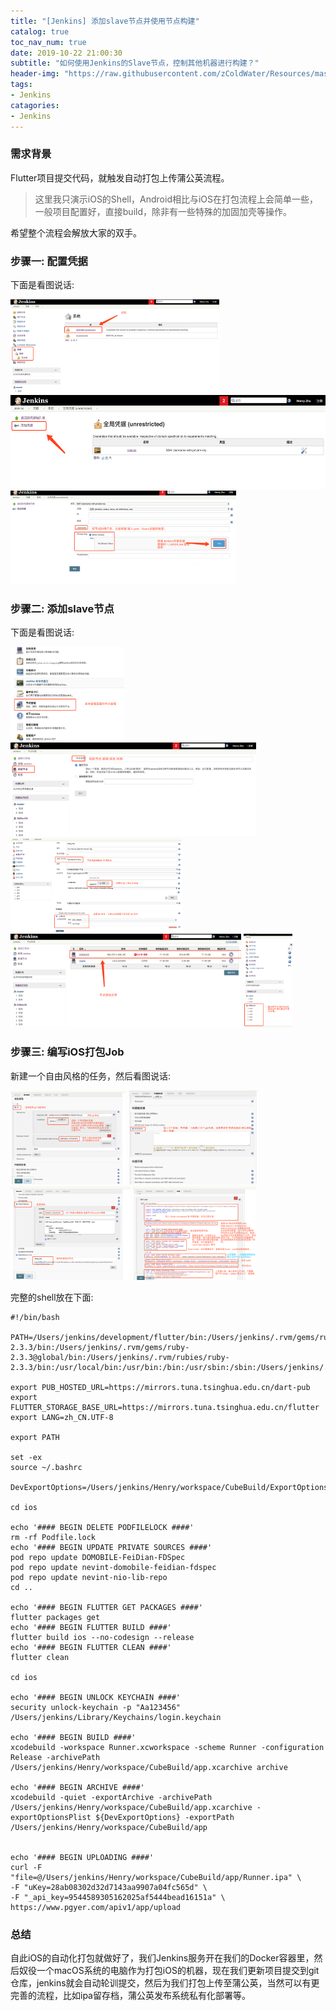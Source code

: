 ```yaml
---
title: "[Jenkins] 添加slave节点并使用节点构建"
catalog: true
toc_nav_num: true
date: 2019-10-22 21:00:30
subtitle: "如何使用Jenkins的Slave节点，控制其他机器进行构建？"
header-img: "https://raw.githubusercontent.com/zColdWater/Resources/master/Images/cover.jpg"
tags:
- Jenkins
catagories:
- Jenkins
---
```



### 需求背景

Flutter项目提交代码，就触发自动打包上传蒲公英流程。

> 这里我只演示iOS的Shell，Android相比与iOS在打包流程上会简单一些，一般项目配置好，直接build，除非有一些特殊的加固加壳等操作。

希望整个流程会解放大家的双手。

### 步骤一: 配置凭据 

下面是看图说话:   

<img src="https://raw.githubusercontent.com/zColdWater/Resources/master/Images/slave1.png" height="150" />

<img src="https://raw.githubusercontent.com/zColdWater/Resources/master/Images/slave2.png" height="150" />  

<img src="https://raw.githubusercontent.com/zColdWater/Resources/master/Images/slave3.png" height="150" />


### 步骤二: 添加slave节点 

下面是看图说话:    

<img src="https://raw.githubusercontent.com/zColdWater/Resources/master/Images/slave4.png" height="150" />   

<img src="https://raw.githubusercontent.com/zColdWater/Resources/master/Images/slave5.png" height="150" />   

<img src="https://raw.githubusercontent.com/zColdWater/Resources/master/Images/slave6.png" height="150" />   

<img src="https://raw.githubusercontent.com/zColdWater/Resources/master/Images/slave7.png" height="150" />   

<img src="https://raw.githubusercontent.com/zColdWater/Resources/master/Images/slave8.png" height="150" />   


### 步骤三: 编写iOS打包Job

新建一个自由风格的任务，然后看图说话:  

<img src="https://raw.githubusercontent.com/zColdWater/Resources/master/Images/slave9.png" height="150" />     


<img src="https://raw.githubusercontent.com/zColdWater/Resources/master/Images/slave10.png" height="150" />    


<img src="https://raw.githubusercontent.com/zColdWater/Resources/master/Images/slave11.png" height="150" />     


<img src="https://raw.githubusercontent.com/zColdWater/Resources/master/Images/slave12.png" height="150" />     


完整的shell放在下面:   

```shell
#!/bin/bash

PATH=/Users/jenkins/development/flutter/bin:/Users/jenkins/.rvm/gems/ruby-2.3.3/bin:/Users/jenkins/.rvm/gems/ruby-2.3.3@global/bin:/Users/jenkins/.rvm/rubies/ruby-2.3.3/bin:/usr/local/bin:/usr/bin:/bin:/usr/sbin:/sbin:/Users/jenkins/.rvm/bin

export PUB_HOSTED_URL=https://mirrors.tuna.tsinghua.edu.cn/dart-pub
export FLUTTER_STORAGE_BASE_URL=https://mirrors.tuna.tsinghua.edu.cn/flutter
export LANG=zh_CN.UTF-8

export PATH

set -ex
source ~/.bashrc

DevExportOptions=/Users/jenkins/Henry/workspace/CubeBuild/ExportOptions.plist

cd ios 

echo '#### BEGIN DELETE PODFILELOCK ####'
rm -rf Podfile.lock
echo '#### BEGIN UPDATE PRIVATE SOURCES ####'
pod repo update DOMOBILE-FeiDian-FDSpec
pod repo update nevint-domobile-feidian-fdspec
pod repo update nevint-nio-lib-repo
cd ..

echo '#### BEGIN FLUTTER GET PACKAGES ####'
flutter packages get 
echo '#### BEGIN FLUTTER BUILD ####'
flutter build ios --no-codesign --release
echo '#### BEGIN FLUTTER CLEAN ####'
flutter clean

cd ios

echo '#### BEGIN UNLOCK KEYCHAIN ####'
security unlock-keychain -p "Aa123456" /Users/jenkins/Library/Keychains/login.keychain

echo '#### BEGIN BUILD ####'
xcodebuild -workspace Runner.xcworkspace -scheme Runner -configuration Release -archivePath /Users/jenkins/Henry/workspace/CubeBuild/app.xcarchive archive

echo '#### BEGIN ARCHIVE ####'
xcodebuild -quiet -exportArchive -archivePath /Users/jenkins/Henry/workspace/CubeBuild/app.xcarchive -exportOptionsPlist ${DevExportOptions} -exportPath /Users/jenkins/Henry/workspace/CubeBuild/app


echo '#### BEGIN UPLOADING ####'
curl -F "file=@/Users/jenkins/Henry/workspace/CubeBuild/app/Runner.ipa" \
-F "uKey=28ab08302d32d7143aa9907a04fc565d" \
-F "_api_key=9544589305162025af5444bead16151a" \
https://www.pgyer.com/apiv1/app/upload
```


### 总结

自此iOS的自动化打包就做好了，我们Jenkins服务开在我们的Docker容器里，然后奴役一个macOS系统的电脑作为打包iOS的机器，现在我们更新项目提交到git仓库，jenkins就会自动轮训提交，然后为我们打包上传至蒲公英，当然可以有更完善的流程，比如ipa留存档，蒲公英发布系统私有化部署等。  


